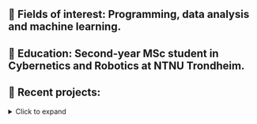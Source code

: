 
## 🙋 Fields of interest: Programming, data analysis and machine learning. 
## 🏦 Education: Second-year MSc student in Cybernetics and Robotics at NTNU Trondheim.
## 🚀 Recent projects: 
<details>
  <summary>Click to expand</summary>

  ### [🤖  Data Science Competions](https://github.com/seysha-git/Kaggle-competions)
  A range of different data science competion solutions for basic machine learning like regression and 
  classification. Working progress...
  ### [🎮 2D Escape Game](https://github.com/seysha-git/Green-Escape-Game)
  Developed a 2D shooting game using Pygame as part of the subject IT 2 during high school.

  ### [🛴 Segway Control System](https://github.com/seysha-git/LegoLabPendel)
  Developed a PID-controller for a segway using MATLAB & SIMULINK as a group project in the subject Intro to Computerized Control (TTK4100).
</details>


